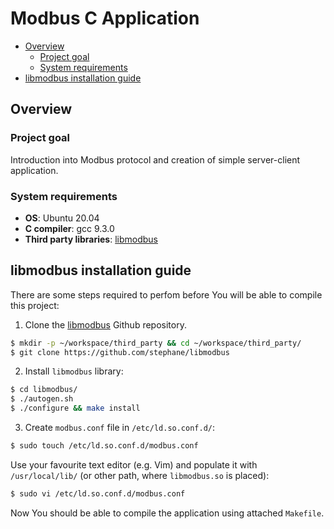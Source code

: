 # Modbus C Application

- [Overview](#overview)
    - [Project goal](#project-goal)
    - [System requirements](#system-requirements)
- [libmodbus installation guide](#libmodbus-installation-guide)



## Overview

### Project goal

Introduction into Modbus protocol and creation of simple server-client
application.


### System requirements

* **OS**: Ubuntu 20.04
* **C compiler**: gcc 9.3.0
* **Third party libraries**: [libmodbus](https://github.com/stephane/libmodbus)



## libmodbus installation guide

There are some steps required to perfom before You will be able to compile this
project:

1. Clone the [libmodbus](https://github.com/stephane/libmodbus) Github
    repository.

```sh
$ mkdir -p ~/workspace/third_party && cd ~/workspace/third_party/
$ git clone https://github.com/stephane/libmodbus
```

2. Install `libmodbus` library:

```sh
$ cd libmodbus/
$ ./autogen.sh
$ ./configure && make install
```

3. Create `modbus.conf` file in `/etc/ld.so.conf.d/`:

```sh
$ sudo touch /etc/ld.so.conf.d/modbus.conf
```

Use your favourite text editor (e.g. Vim) and populate it with 
`/usr/local/lib/` (or other path, where `libmodbus.so` is placed):

```sh
$ sudo vi /etc/ld.so.conf.d/modbus.conf
```

Now You should be able to compile the application using attached `Makefile`.

